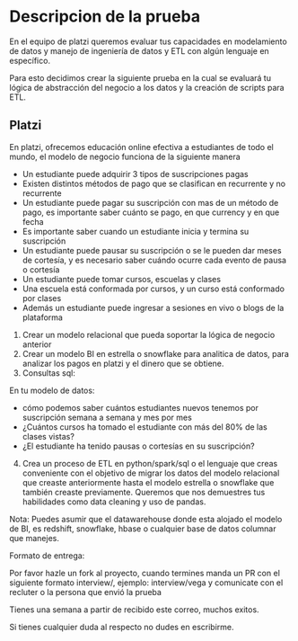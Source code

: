 # Descripcion de la prueba

En el equipo de platzi queremos evaluar tus capacidades en modelamiento de datos y manejo de ingeniería de datos y ETL con algún lenguaje en específico.

Para esto decidimos crear la siguiente prueba en la cual se evaluará tu lógica de abstracción del negocio a los datos y la creación de scripts para ETL.

## **Platzi**

En platzi, ofrecemos educación online efectiva a estudiantes de todo el mundo, el modelo de negocio funciona de la siguiente manera

- Un estudiante puede adquirir 3 tipos de suscripciones pagas
- Existen distintos métodos de pago que se clasifican en recurrente y no recurrente
- Un estudiante puede pagar su suscripción con mas de un método de pago, es importante saber cuánto se pago, en que currency y en que fecha
- Es importante saber cuando un estudiante inicia y termina su suscripción
- Un estudiante puede pausar su suscripción o se le pueden dar meses de cortesía, y es necesario saber cuándo ocurre cada evento de pausa o cortesía
- Un estudiante puede tomar cursos, escuelas y clases
- Una escuela está conformada por cursos, y un curso está conformado por clases
- Además un estudiante puede ingresar a sesiones en vivo o blogs de la plataforma

1. Crear un modelo relacional que pueda soportar la lógica de negocio anterior
2. Crear un modelo BI en estrella o snowflake para analitica de datos, para analizar los pagos en platzi y el dinero que se obtiene.
3. Consultas sql:

En tu modelo de datos:

- cómo podemos saber cuántos estudiantes nuevos tenemos por suscripción semana a semana y mes por mes
- ¿Cuántos cursos ha tomado el estudiante con más del 80% de las clases vistas?
- ¿El estudiante ha tenido pausas o cortesías en su suscripción?

4. Crea un proceso de ETL en python/spark/sql o el lenguaje que creas conveniente con el objetivo de migrar los datos del modelo relacional que creaste anteriormente hasta el modelo estrella o snowflake que también creaste previamente. Queremos que nos demuestres tus habilidades como data cleaning y uso de pandas. 

Nota: Puedes asumir que el datawarehouse donde esta alojado el modelo de BI, es redshift, snowflake, hbase o cualquier base de datos columnar que manejes.

Formato de entrega:

Por favor hazle un fork al proyecto, cuando termines manda un PR con el siguiente formato interview/<your last name>, ejemplo: interview/vega y comunicate con el recluter o la persona que envió la prueba

Tienes una semana a partir de recibido este correo, muchos exitos.

Si tienes cualquier duda al respecto no dudes en escribirme.
